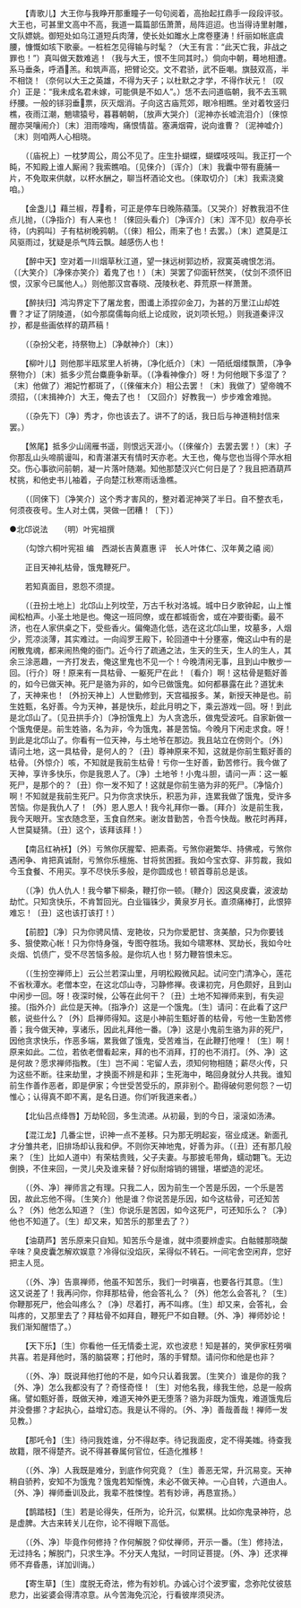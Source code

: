 <!-- { "loadSidebar": true } -->
　　【青歌儿】大王你与我睁开那重瞳子一句句阅着，高抬起扛鼎手一段段评驳。大王也，可甚里文高中不高，我道一篇篇部伍萧萧，局阵迢迢。也当得诗里射雕，文队嫖姚。御短处如乌江道短兵肉薄，使长处如雎水上席卷壅涛！纤丽如帐底虞腰，慷慨如垓下歌豪。一桩桩怎见得输与时髦？（大王有言：“此天亡我，非战之罪也！”）真叫做天数难逃！（我与大王，恨不生同其时。）倘向中朝，蓦地相遭。系马垂条，呼酒羔。和筑声高，把臂论交。文不君骄，武不臣嘲。旗鼓双高，半不相饶！（奈何以大王之英雄，不得为天子；以杜默之才学，不得作状元！〔叹介〕正是：“我未成名君未嫁，可能俱是不如人”。）恁不去问道临朝，我不去玉珮纾腰。一般的铩羽垂票，灰灭烟消。子向这古庙荒郊，眼冷相瞧。坐对着牧竖归樵，夜雨江潮，魈啸猿号，暮暮朝朝，〔放声大哭介〕〔泥神亦长嘘流泪介〕〔倈惊醒亦哭嚷闹介〕〔末〕泪雨嚎啕，痛恨情苗。塞满烟霄，说向谁曹？〔泥神嘘介〕〔末〕则咱两人心相晓。 

　　（〔庙祝上〕一枕梦周公，周公不见了。庄生扑蝴蝶，蝴蝶吱吱叫。我正打一个盹，不知殿上谁人厮闹？我索瞧咱。〔见倈介〕〔诨介〕〔末〕我囊中带有鹿脯一片，不免取来供献，以杯水酬之，聊当杯酒论文也。〔倈取切介〕〔末〕我索浇奠咱。） 

　　【金盏儿】藉兰椒，荐肴，可正是停车日晚陈蘋藻。〔又哭介〕好教我泪不住点儿抛，（〔净指介〕有人来也！〔倈回头看介〕〔净诨介〕〔末〕浑不见）舣舟亭长待，〔内鸦叫〕子有枯树晚鸦朝。（〔倈〕相公，雨来了也！去罢。）〔末〕遮莫是江风驱雨过，犹疑是杀气阵云飘。越感伤人也！ 

　　【醉中天】空对着一川烟草秋江道，望一抹远树郭边桥，寂寞英魂恨怎消。（〔大笑介〕〔净倈亦笑介〕着鬼了也！）〔末〕哭罢了仰面轩然笑，（仗剑不须怀旧恨，汉家今已属他人。）则他那汉宫春晓、茂陵秋老、莽荒原一样萧萧。 

　　【醉扶归】鸿沟界定下了屠龙套，图谶上添捏卯金刀，为甚的万里江山却姓曹？才证了阴陵道，（如今那腐儒每向纸上论成败，说刘项长短。）则我道秦评汉抄，都是些画依样的葫芦稿！ 

　　（〔杂扮父老，持祭物上〕〔净献神介〕〔末〕） 

　　【柳叶儿】则他那半瓯浆里人祈祷，〔净化纸介〕〔末〕一陌纸烟缕飘萧，〔净争祭物介〕〔末〕抵多少荒台麋鹿争新草。（〔净看神像介〕呀！为何他眼下多湿了？〔末〕他做了）湘妃竹都斑了，（〔倈催末介〕相公去罢！〔末〕我做了）望帝魄不须招，（〔末揖神介〕大王，俺去了也！〔又回介〕好教我一）步步难舍难抛。 

　　（〔杂先下〕〔净〕秀才，你也该去了。讲不了的话，我日后与神道稍封信来罢。） 

　　【煞尾】抵多少山阔雁书遥，则恨远天涯小。（〔倈催介〕去罢去罢！）〔末〕子你那乱山头啼鹃谩叫，和青湛湛天有情时天亦老。大王也，俺与您也当得个萍水相交。伤心事欲问前朝，凝一片落叶随潮。知他那楚汉兴亡何日是了？我且把酒葫芦杖挑，和他史书儿袖着，子向楚江秋寒雨话渔樵。 

　　（〔同倈下〕〔净笑介〕这个秀才害风的，整对着泥神哭了半日。自不整衣毛，何须夜夜号。生人对土偶，哭做一团糟！〔下〕）

●北邙说法　　（明）叶宪祖撰 

　　（勾馀六桐叶宪祖 编　西湖长吉黄嘉惠 评　长人叶体仁、汉年黄之禧 阅） 

　　正目天神礼枯骨，饿鬼鞭死尸。 

　　若知真面目，恩怨不须提。 

　　（〔丑扮土地上〕北邙山上列坟茔，万古千秋对洛城。城中日夕歌钟起，山上惟闻松柏声。小圣土地是也。俺这一班同僚，或在都城衙舍，或在冲要街衢。最不济，也在人家供桌之下，受些香火。偏俺造化低，选在这北邙山里，坟墓多，人烟少，荒凉淡薄，其实难过。一向阎罗王殿下，轮回道中十分壅塞，俺这山中有的是闲散鬼魂，都来闹热俺的衙门。近今行了疏通之法，生天的生天，生人的生人，其余三涂恶趣，一齐打发去，俺这里鬼也不见一个！今晚清闲无事，且到山中散步一回。〔行介〕呀！原来有一具枯骨、一躯死尸在此！〔看介〕啊！这枯骨是甄好善的，如今已做天神。死尸是骆为非的，如今已做饿鬼。如何都暴露在此？道犹未了，天神来也！〔外扮天神上〕人世勤修到，天宫福报多。某，新授天神是也。前生姓甄，名好善。今为天神，甚是快乐，趁此月明之下，乘云游戏一回。呀！到此是北邙山了。〔见丑拱手介〕〔净扮饿鬼上〕为人贪逸乐，做鬼受波吒。自家新做一个饿鬼便是。前生姓骆，名为非，今为饿鬼，甚是苦恼。今晚月下闲走求食。呀！到此是北邙山了。你看有一位天神，与土地爷在那边。我且站立在傍则个。〔外〕请问土地，这一具枯骨，是何人的？〔丑〕尊神原来不知，这就是你前生甄好善的枯骨。〔外惊介〕咳，不知就是我前生枯骨！亏你一生好善，勤苦修行。我今做了天神，享许多快乐，你是我恩人了。〔净〕土地爷！小鬼斗胆，请问一声：这一躯死尸，是那个的？〔丑〕你一发不知了！这就是你前生骆为非的死尸。〔净恼介〕啊！不知就是我前生死尸。只为你贪求快乐，积恶为非，连累我做了饿鬼，受许多苦恼。你是我仇人了！〔外〕恩人恩人！我今礼拜你一番。〔拜介〕汝是前生我，我今天眼开。宝衣随念至，玉食自然来。谢汝昔勤苦，令吾今快哉。散花时再拜，人世莫疑猜。〔丑〕这个，该拜该拜！） 

　　【南吕红衲袄】〔外〕亏煞你厌腥荤、把素斋。亏煞你避繁华、持佛戒，亏煞你遇闲争、肯把真诚耐，亏煞你乐檀施、甘将贫困捱。我如今宝衣穿、非剪裁，我如今玉食餐、不用买。享不尽快乐多般，是你圆成也！顿首尊前总是该。 

　　（〔净〕仇人仇人！我今攀下柳条，鞭打你一顿。〔鞭介〕因这臭皮囊，波波劫劫忙。只知贪快乐，不肯暂回光。白业锱铢少，黄泉岁月长。直须痛棒打，此恨猝难忘！〔丑〕这也该打该打！） 

　　【前腔】〔净〕只为你骋风情、宠艳妆，只为你爱肥甘、贪美酿，只为你要钱多、狠使欺心帐！只为你恃身强，专图夺胜场。我如今啸寒林、冥劫长，我如今吐炎烟、饥债广，受不尽苦恼多般。是你坑人也！努力鞭笞恨未忘。 

　　（〔生扮空禅师上〕云公兰若深山里，月明松殿微风起。试问空门清净心，莲花不省秋潭水。老僧本空，在这北邙山寺，习静修禅。夜课初完，月色颇好，且到山中闲步一回。呀！夜深时候，公等在此何干？〔丑〕土地不知禅师来到，有失迎接。〔指外介〕此位是天神。〔指净介〕这是一个饿鬼。〔生〕请问：在此看了这尸骸，说些什么？〔外〕启禅师得知。这是小神前生甄好善的枯骨，亏他一生勤苦修善；我今做天神，享诸乐，因此礼拜他一番。〔净〕这是小鬼前生骆为非的死尸，因他贪求快乐，作恶多端，累我做了饿鬼，受苦难当，在此鞭打他哩！〔生〕啊！原来如此。二位，若依老僧看起来，拜的也不消拜，打的也不消打。〔外、净〕这是何故？愿求禅师指教。〔生〕岂不闻：宅留人去，须知何物相随；薪尽火传，只为这些不断。往来劫里，才换面不辨是和非；生死海中，略回身就分人共我。谁知前生作善作恶者，即是伊家；今世受苦受乐的，原非别个。勘得破何恩何怨？一切惟心；认得真不即不离，是名日道。你们听我道来者。） 

　　【北仙吕点绛唇】万劫轮回，多生流递。从初最，到的今日，滚滚如汤沸。 

　　【混江龙】几番尘世，识神一点不差移。只为那无明起妄，宿业成迷。新面孔才分雏共老，旧排场却认我和伊。不则你天神地鬼，好善为非。（〔丑〕还有那几般来？〔生〕比如人道中）有荣枯贵贱，父子夫妻。与那披毛带角，蠕动翾飞。无边倒换，不住来回，一灵儿央及谁来替？好似耐熔销的锡镴，堪塑造的泥坯。 

　　（〔外、净〕禅师言之有理。只我二人，因为前生一个苦是乐因，一个乐是苦因，故此忘他不得。〔生笑介〕他是谁？你说苦是乐因，如今这枯骨，可还知苦么？〔外〕他怎么知道？〔生〕你说乐是苦因，如今这死尸，可还知乐么？〔净〕他也不知道了。〔生〕却又来，知苦乐的那里去了？） 

　　【油葫芦】苦乐原来只自知。知苦乐今是谁，就中须要辨虚实。白骷髅那晓酸辛味？臭皮囊怎解欢娱意？冷得似没焰灰，呆得似不转石。一间宅舍空闲弃，您好把主人觅。 

　　（〔外、净〕告禀禅师，他虽不知苦乐，我们一时嗔喜，也要各行其意。〔生〕这又说差了！我再问你，你拜那枯骨，他会答礼么？〔外〕他怎么会答礼？〔生〕你鞭那死尸，他会叫疼么？〔净〕尽着打，再不叫疼。〔生〕却又来，会答礼，会叫疼的，又那里去了？拜枯骨不如拜自，鞭死尸不如自鞭。〔外、净〕禅师妙论！我们渐知醒悟了。） 

　　【天下乐】〔生〕你看他一任无情委土泥，欢也波悲！知是甚的，笑伊家枉劳嗔共喜。若是拜他时，落的脑袋寒；打他时，落的手臂颓。请问你和他是也非？ 

　　（〔外、净〕既说拜他打他的不是，如今只认着我罢。〔生笑介〕谁是你的我？〔外、净〕怎么我都没有了？奇怪奇怪！〔生〕对他名我，缘我生他，总是一般病痛。譬如甄好善，既做天神，难道天神外更无堕落？骆为非既为饿鬼，难道饿鬼后并没誊挪？才起执心，益增幻态。我是认不得的。〔外、净〕善哉善哉！禅师一发见教。） 

　　【那吒令】〔生〕待问我姓谁，分不得赵李。待记我面皮，定不得美媸。待查我故籍，限不得楚齐。说不得甚眷属何官位，任造化推移！ 

　　（〔外、净〕人我既是难分，到底作何究竟？〔生〕善恶无常，升沉易变。天神稍自骄矜，安知不为饿鬼？饿鬼若知惭愧，未必不做天神。一心自转，六道由人。〔外、净〕禅师垂训及此，我辈不胜悚惶。若有妙谛，再恳宣扬。） 

　　【鹊踏枝】〔生〕若是论得失，任所为，论升沉，似累棋。比如你鬼录神符，总是虚脾。大古来转关儿在你，论不得眼下高低。 

　　（〔外、净〕毕竟作何修持？作何解脱？仰仗禅师，开示一番。〔生〕修持法，无过持名；解脱门，只求生净。不分天人鬼狱，一时同证菩提。〔外、净〕还求禅师不弃昏愚，详加训诲。） 

　　【寄生草】〔生〕度脱无奇法，修为有妙机。办诚心讨个波罗蜜，念弥陀仗彼慈悲力，出娑婆会得清凉意。从今苦海免沉沦，行看彼岸须臾济。 

